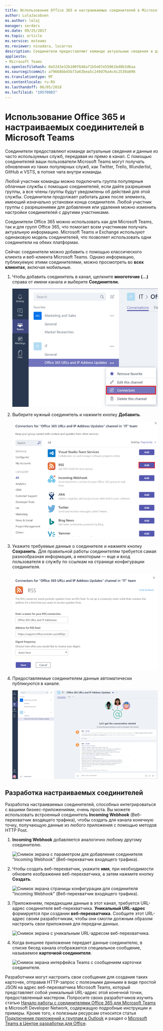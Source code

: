 ```yaml
---
title: Использование Office 365 и настраиваемых соединителей в Microsoft Teams
author: LolaJacobsen
ms.author: lolaj
manager: serdars
ms.date: 09/25/2017
ms.topic: article
ms.service: msteams
ms.reviewer: ninadara, lucarras
description: Соединители предоставляют команде актуальные сведения и данные из часто используемых служб, передавая их прямо в канал.
appliesto:
- Microsoft Teams
ms.openlocfilehash: 0a5243e32b100f648a71b5e07e55061bd8b3d6aa
ms.sourcegitcommit: a79668bb45b73a63bea5c249d76a4c4c2530a096
ms.translationtype: MT
ms.contentlocale: ru-RU
ms.lasthandoff: 06/05/2018
ms.locfileid: "19570083"
---
```

<a name="use-office-365-and-custom-connectors-in-microsoft-teams"></a>Использование Office 365 и настраиваемых соединителей в Microsoft Teams
=======================================================

Соединители предоставляют команде актуальные сведения и данные из часто используемых служб, передавая их прямо в канал. С помощью соединителей ваши пользователи Microsoft Teams могут получать обновления из таких популярных служб, как Twitter, Trello, Wunderlist, GitHub и VSTS, в потоке чата внутри команды.

Любой участник команды можно подключить группа популярные облачные службы с помощью соединителей, если дайте разрешения группы, а все члены группы будут уведомлены об действий для этой службы. Соединители продолжает работать даже после элемента, имеющий изначально установки конца соединителя. Любой участник группы с разрешениями для добавления или удаления можно изменить настройки соединителей с другими участниками.

Соединители Office 365 можно использовать как для Microsoft Teams, так и для групп Office 365, что помогает всем участникам получать актуальную информацию. Microsoft Teams и Exchange используют одинаковую модель соединителей, что позволяет использовать одни соединители на обеих платформах.

Сейчас соединители можно добавить с помощью классического клиента и веб-клиента Microsoft Teams. Однако информацию, публикуемую этими соединителями, можно просмотреть во **всех клиентах**, включая мобильные.

1.  Чтобы добавить соединитель в канал, щелкните **многоточие (…)** справа от имени канала и выберите **Соединители.**

    ![Снимок экрана интерфейса Teams с выбранным именем канала и параметром "Коннекторы".](media/Use_Office_365_and_custom_connectors_in_Microsoft_Teams_image1.png)

2.  Выберите нужный соединитель и нажмите кнопку **Добавить**.

    ![Снимок экрана диалогового окна "Коннекторы" с доступными для добавления соединителями.](media/Use_Office_365_and_custom_connectors_in_Microsoft_Teams_image2.png)

3.  Укажите требуемые данные о соединителе и нажмите кнопку **Сохранить**. Для правильной работы соединителям требуется самая разнообразная информация, а некоторым — еще и вход пользователя в службу по ссылкам на странице конфигурации соединителя.

    ![Снимок экрана страницы конфигурации для соединителя RSS.](media/Use_Office_365_and_custom_connectors_in_Microsoft_Teams_image3.png)

4.  Предоставляемые соединителем данные автоматически публикуются в канале.

    ![Снимок экрана интерфейса Teams с беседой в канале.](media/Use_Office_365_and_custom_connectors_in_Microsoft_Teams_image4.png)

<a name="develop-custom-connectors"></a>Разработка настраиваемых соединителей
-----------------------------

Разработка настраиваемых соединителей, способных интегрироваться с вашими бизнес-приложениями, очень проста. Вы можете использовать встроенный соединитель **Incoming Webhook** (Веб-перехватчик входящего трафика), чтобы создать для канала конечную точку, получающую данные из любого приложения с помощью методов HTTP Post.

1.  **Incoming Webhook** добавляется аналогично любому другому соединителю.

    ![Снимок экрана с параметром для добавления соединителя "Incoming Webhook" (Веб-перехватчик входящего трафика).](media/Use_Office_365_and_custom_connectors_in_Microsoft_Teams_image5.png)

2.  Чтобы создать веб-перехватчик, укажите **имя**, при необходимости обновите изображение веб-перехватчика, а затем нажмите кнопку **Создать**.

    ![Снимок экрана страницы конфигурации для соединителя "Incoming Webhook" (Веб-перехватчик входящего трафика). ](media/Use_Office_365_and_custom_connectors_in_Microsoft_Teams_image6.png)

3.  Приложениям, передающим данные в этот канал, требуется URL-адрес соединителя веб-перехватчика. **Уникальный URL-адрес** формируется при создании **веб-перехватчика**. Сообщите этот URL-адрес своим разработчикам, чтобы они смогли должным образом настроить свои приложения для передачи данных.

    ![Снимок экрана с уникальным URL-адресом веб-перехватчика.](media/Use_Office_365_and_custom_connectors_in_Microsoft_Teams_image7.png)

4.  Когда внешнее приложение передает данные соединителю, в списке бесед канала отображается специальное сообщение, называемое **карточкой соединителя**.

    ![Снимок экрана интерфейса Teams с сообщением карточки соединителя.](media/Use_Office_365_and_custom_connectors_in_Microsoft_Teams_image8.png)

Разработчики могут настроить свои сообщения для создания таких карточек, отправив HTTP-запрос с полезными данными в виде простой JSON на адрес веб-перехватчика Microsoft Teams, который представляет собой уникальный URL-адрес этой конечной точки, предоставленный мастером. Попросите своих разработчиков изучить статью [Начало работы с соединителями Office 365 для Microsoft Teams](https://go.microsoft.com/fwlink/?linkid=855783) в Microsoft Developer Network, содержащую подробные инструкции и примеры. Кроме того, к полезным ресурсам относится статья [Подключение приложений к группам в Outlook](https://support.office.com/article/Connect-apps-to-your-groups-in-Outlook-ed0ce547-038f-4902-b9b3-9e518ae6fbab) и раздел о [Microsoft Teams в Центре разработки для Office](https://go.microsoft.com/fwlink/?linkid=855784).

